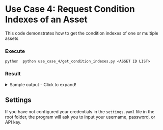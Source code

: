 # Use Case 4: Request Condition Indexes of an Asset

This code demonstrates how to get the condition indexes of one or multiple assets.

### Execute

    python  python use_case_4/get_condition_indexes.py <ASSET ID LIST>
    
### Result
<details>
<summary>Sample output - Click to expand!</summary>
<p>

    Asset ID: 1234
    Availability: Good
    Environment: Poor
    Reliability: Good
    Stress: Good
    Overall Condition Index: Good
    
    Asset ID: 5678
    Availability: Good
    Environment: Tolerable
    Reliability: Good
    Stress: Poor
    Overall Condition Index: Good
    Task SUCCESS
</p>
</details>
    
## Settings
If you have not configured your credentials in the `settings.yaml` file in the root folder,
the program will ask you to input your username, password, or API key.
